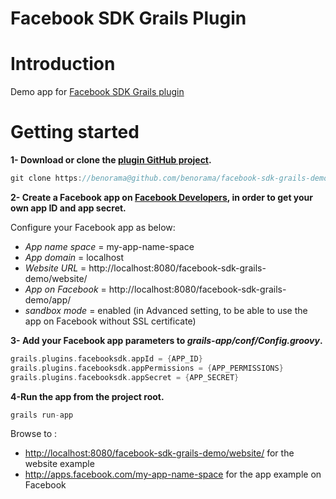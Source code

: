 Facebook SDK Grails Plugin
================================

# Introduction

Demo app for [Facebook SDK Grails plugin](https://github.com/benorama/facebook-sdk-grails-plugin)

# Getting started

**1- Download or clone the [plugin GitHub project](https://github.com/benorama/facebook-sdk-grails-demo).**

```groovy
git clone https://benorama@github.com/benorama/facebook-sdk-grails-demo.git
```

**2- Create a Facebook app on [Facebook Developers](https://developers.facebook.com/apps), in order to get your own app ID and app secret.**

Configure your Facebook app as below:

* *App name space* = my-app-name-space
* *App domain* = localhost
* *Website URL* = http://localhost:8080/facebook-sdk-grails-demo/website/
* *App on Facebook* = http://localhost:8080/facebook-sdk-grails-demo/app/
* *sandbox mode* = enabled (in Advanced setting, to be able to use the app on Facebook without SSL certificate)

**3- Add your Facebook app parameters to _grails-app/conf/Config.groovy_.**

```groovy
grails.plugins.facebooksdk.appId = {APP_ID}
grails.plugins.facebooksdk.appPermissions = {APP_PERMISSIONS}
grails.plugins.facebooksdk.appSecret = {APP_SECRET}
```

**4-Run the app from the project root.** 

```groovy
grails run-app
```

Browse to :

* <http://localhost:8080/facebook-sdk-grails-demo/website/> for the website example
* <http://apps.facebook.com/my-app-name-space> for the app example on Facebook